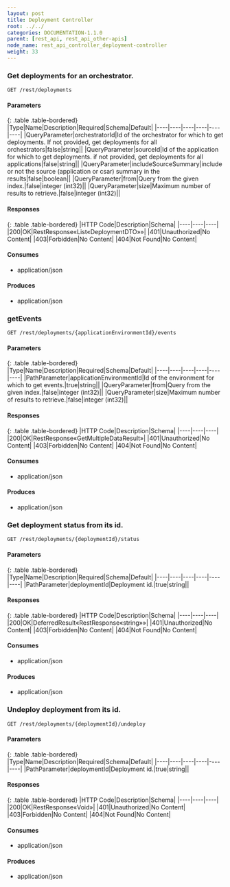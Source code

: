 ```yaml
---
layout: post
title: Deployment Controller
root: ../../
categories: DOCUMENTATION-1.1.0
parent: [rest_api, rest_api_other-apis]
node_name: rest_api_controller_deployment-controller
weight: 33
---
```


### Get deployments for an orchestrator.
```
GET /rest/deployments
```

#### Parameters

{: .table .table-bordered}
|Type|Name|Description|Required|Schema|Default|
|----|----|----|----|----|----|
|QueryParameter|orchestratorId|Id of the orchestrator for which to get deployments. If not provided, get deployments for all orchestrators|false|string||
|QueryParameter|sourceId|Id of the application for which to get deployments. if not provided, get deployments for all applications|false|string||
|QueryParameter|includeSourceSummary|include or not the source (application or csar) summary in the results|false|boolean||
|QueryParameter|from|Query from the given index.|false|integer (int32)||
|QueryParameter|size|Maximum number of results to retrieve.|false|integer (int32)||


#### Responses

{: .table .table-bordered}
|HTTP Code|Description|Schema|
|----|----|----|
|200|OK|RestResponse«List«DeploymentDTO»»|
|401|Unauthorized|No Content|
|403|Forbidden|No Content|
|404|Not Found|No Content|


#### Consumes

* application/json

#### Produces

* application/json

### getEvents
```
GET /rest/deployments/{applicationEnvironmentId}/events
```

#### Parameters

{: .table .table-bordered}
|Type|Name|Description|Required|Schema|Default|
|----|----|----|----|----|----|
|PathParameter|applicationEnvironmentId|Id of the environment for which to get events.|true|string||
|QueryParameter|from|Query from the given index.|false|integer (int32)||
|QueryParameter|size|Maximum number of results to retrieve.|false|integer (int32)||


#### Responses

{: .table .table-bordered}
|HTTP Code|Description|Schema|
|----|----|----|
|200|OK|RestResponse«GetMultipleDataResult»|
|401|Unauthorized|No Content|
|403|Forbidden|No Content|
|404|Not Found|No Content|


#### Consumes

* application/json

#### Produces

* application/json

### Get deployment status from its id.
```
GET /rest/deployments/{deploymentId}/status
```

#### Parameters

{: .table .table-bordered}
|Type|Name|Description|Required|Schema|Default|
|----|----|----|----|----|----|
|PathParameter|deploymentId|Deployment id.|true|string||


#### Responses

{: .table .table-bordered}
|HTTP Code|Description|Schema|
|----|----|----|
|200|OK|DeferredResult«RestResponse«string»»|
|401|Unauthorized|No Content|
|403|Forbidden|No Content|
|404|Not Found|No Content|


#### Consumes

* application/json

#### Produces

* application/json

### Undeploy deployment from its id.
```
GET /rest/deployments/{deploymentId}/undeploy
```

#### Parameters

{: .table .table-bordered}
|Type|Name|Description|Required|Schema|Default|
|----|----|----|----|----|----|
|PathParameter|deploymentId|Deployment id.|true|string||


#### Responses

{: .table .table-bordered}
|HTTP Code|Description|Schema|
|----|----|----|
|200|OK|RestResponse«Void»|
|401|Unauthorized|No Content|
|403|Forbidden|No Content|
|404|Not Found|No Content|


#### Consumes

* application/json

#### Produces

* application/json

